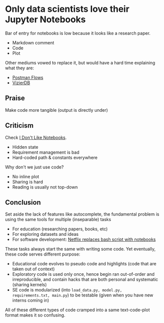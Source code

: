 # Only data scientists love their Jupyter Notebooks
Bar of entry for notebooks is low because it looks like a research paper.

- Markdown comment
- Code
- Plot

Other mediums vowed to replace it, but would have a hard time explaining what they are:

- [Postman Flows](https://blog.postman.com/postman-flows-the-next-generation-of-software-development/)
- [VizierDB](https://vizierdb.info)

## Praise
Make code more tangible (output is directly under)

## Criticism
Check [I Don't Like Notebooks](https://docs.google.com/presentation/d/1n2RlMdmv1p25Xy5thJUhkKGvjtV-dkAIsUXP-AL4ffI).

- Hidden state
- Requirement management is bad
- Hard-coded path & constants everywhere

Why don't we just use code?

- No inline plot
- Sharing is hard
- Reading is usually not top-down

## Conclusion
Set aside the lack of features like autocomplete, the fundamental problem is using the same tools for multiple (inseparable) tasks

- For education (researching papers, books, etc)
- For exploring datasets and ideas
- For software development: [Netflix replaces bash script with notebooks](https://www.linkedin.com/pulse/inside-netflixs-notebook-driven-architecture-jesus-rodriguez/)

These tasks always start the same with writing some code. Yet eventually, these code serves different purpose:

- Educational code evolves to pseudo code and highlights (code that are taken out of context)
- Exploratory code is used only once, hence begin ran out-of-order and irreproducible, and contain hacks that are both personal and systematic (sharing kernels)
- SE code is modularized (into `load_data.py, model.py, requirements.txt, main.py`) to be testable (given when you have new interns coming in)

All of these different types of code cramped into a same text-code-plot format makes it so confusing.